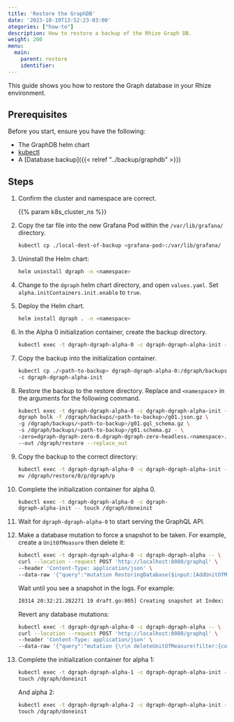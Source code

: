 ```yaml
---
title: 'Restore the GraphDB'
date: '2023-10-19T13:52:23-03:00'
ategories: ["how-to"]
description: How to restore a backup of the Rhize Graph DB.
weight: 200
menu:
  main:
    parent: restore
    identifier:
---
```


This guide shows you how to restore the Graph database in your Rhize environment.

## Prerequisites

Before you start, ensure you have the following:

- The GraphDB helm chart
- [kubectl](https://kubernetes.io/docs/tasks/tools/)
- A [Database backup]({{< relref "../backup/graphdb" >}})

## Steps

<!-- if procedure is very long, consider using h3s -->

1. Confirm the cluster and namespace are correct.

    {{% param k8s_cluster_ns %}}

1.  Copy the tar file into the new Grafana Pod within the `/var/lib/grafana/` directory.

    ```bash
    kubectl cp ./local-dest-of-backup <grafana-pod>:/var/lib/grafana/
    ```
1. Uninstall the Helm chart:

   ```bash
   helm uninstall dgraph -n <namespace>
   ```

1. Change to the `dgraph` helm chart directory, and open `values.yaml`.
   Set `alpha.initContainers.init.enable` to `true`.

1. Deploy the Helm chart.

    ```bash
    helm install dgraph . -n <namespace>
    ```

1. In the Alpha 0 initialization container, create the backup directory.

    ```bash
    kubectl exec -t dgraph-dgraph-alpha-0 -c dgraph-dgraph-alpha-init -- mkdir -p /dgraph/backups
    ```

1. Copy the backup into the initialization container.

    ```bash
    kubectl cp ./<path-to-backup> dgraph-dgraph-alpha-0:/dgraph/backups/<path-to-backup> \
    -c dgraph-dgraph-alpha-init
    ```

1. Restore the backup to the restore directory.
  Replace <path-to-backup> and `<namespace`> in the arguments for the following command.


    ```bash
    kubectl exec -t dgraph-dgraph-alpha-0 -c dgraph-dgraph-alpha-init --  \
    dgraph bulk -f /dgraph/backups/<path-to-backup>/g01.json.gz \
    -g /dgraph/backups/<path-to-backup>/g01.gql_schema.gz \
    -s /dgraph/backups/<path-to-backup>/g01.schema.gz - \
    -zero=dgraph-dgraph-zero-0.dgraph-dgraph-zero-headless.<namespace>.svc.cluster.local:5080 \
    --out /dgraph/restore --replace_out
    ```
1. Copy the backup to the correct directory:

    ```bash
    kubectl exec -t dgraph-dgraph-alpha-0 -c dgraph-dgraph-alpha-init -- \
    mv /dgraph/restore/0/p/dgraph/p
    ```

1. Complete the initialization container for alpha 0.

    ```bash
    kubectl exec -t dgraph-dgraph-alpha-0 -c dgraph-
    dgraph-alpha-init -- touch /dgraph/doneinit
    ```

1. Wait for `dgraph-dgraph-alpha-0` to start serving the GraphQL API.

1. Make a database mutation to force a snapshot to be taken.
For example, create a `UnitOfMeasure` then delete it:

    ```bash
    kubectl exec -t dgraph-dgraph-alpha-0 -c dgraph-dgraph-alpha -- \
    curl --location --request POST 'http://localhost:8080/graphql' \
    --header 'Content-Type: application/json' \
    --data-raw '{"query":"mutation RestoringDatabase($input:[AddUnitOfMeasureInput!]!){\r\n addUnitOfMeasure(input:$input){\r\n unitOfMeasure{\r\n id\r\n dataType\r\n code\r\n }\r\n}\r\n}","variables":{"input":[{"code":"Restoring","isActive":true,"dataType":"BOOL"}]}}'
    ```
    Wait until you see a snapshot in the logs. For example:

    ```bash
    I0314 20:32:21.282271 19 draft.go:805] Creating snapshot at Index: 16, ReadTs: 9
    ```

    Revert any database mutations:

    ```bash
    kubectl exec -t dgraph-dgraph-alpha-0 -c dgraph-dgraph-alpha -- \
    curl --location --request POST 'http://localhost:8080/graphql' \
    --header 'Content-Type: application/json' \
    --data-raw '{"query":"mutation {\r\n deleteUnitOfMeasure(filter:{code:{eq:\"Restoring\"}}){\r\n unitOfMeasure{\r\n id\r\n }\r\n }\r\n}","variables":{"input":[{"code":"Restoring","isActive":true,"dataType":"BOOL"}]}}'
    ```

1. Complete the initialization container for alpha 1:

    ```bash
    kubectl exec -t dgraph-dgraph-alpha-1 -c dgraph-dgraph-alpha-init -- \
    touch /dgraph/doneinit
    ```

    And alpha 2:

    ```bash
    kubectl exec -t dgraph-dgraph-alpha-2 -c dgraph-dgraph-alpha-init -- \
    touch /dgraph/doneinit
    ```
